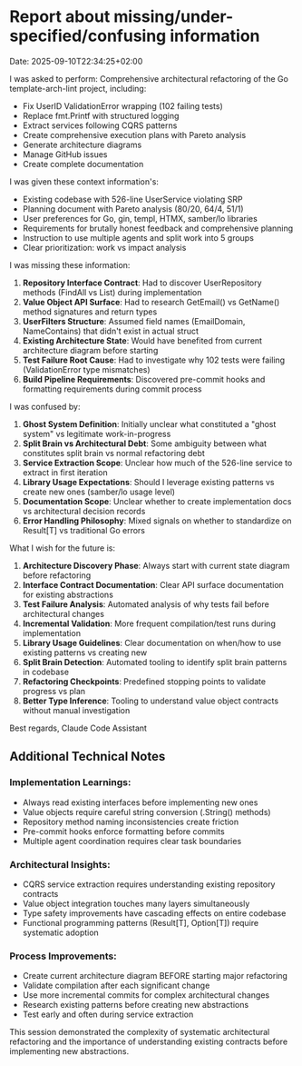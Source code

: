 # Report about missing/under-specified/confusing information

Date: 2025-09-10T22:34:25+02:00

I was asked to perform:
Comprehensive architectural refactoring of the Go template-arch-lint project, including:
- Fix UserID ValidationError wrapping (102 failing tests)
- Replace fmt.Printf with structured logging
- Extract services following CQRS patterns
- Create comprehensive execution plans with Pareto analysis
- Generate architecture diagrams
- Manage GitHub issues
- Create complete documentation

I was given these context information's:
- Existing codebase with 526-line UserService violating SRP
- Planning document with Pareto analysis (80/20, 64/4, 51/1)
- User preferences for Go, gin, templ, HTMX, samber/lo libraries
- Requirements for brutally honest feedback and comprehensive planning
- Instruction to use multiple agents and split work into 5 groups
- Clear prioritization: work vs impact analysis

I was missing these information:
1. **Repository Interface Contract**: Had to discover UserRepository methods (FindAll vs List) during implementation
2. **Value Object API Surface**: Had to research GetEmail() vs GetName() method signatures and return types
3. **UserFilters Structure**: Assumed field names (EmailDomain, NameContains) that didn't exist in actual struct
4. **Existing Architecture State**: Would have benefited from current architecture diagram before starting
5. **Test Failure Root Cause**: Had to investigate why 102 tests were failing (ValidationError type mismatches)
6. **Build Pipeline Requirements**: Discovered pre-commit hooks and formatting requirements during commit process

I was confused by:
1. **Ghost System Definition**: Initially unclear what constituted a "ghost system" vs legitimate work-in-progress
2. **Split Brain vs Architectural Debt**: Some ambiguity between what constitutes split brain vs normal refactoring debt
3. **Service Extraction Scope**: Unclear how much of the 526-line service to extract in first iteration
4. **Library Usage Expectations**: Should I leverage existing patterns vs create new ones (samber/lo usage level)
5. **Documentation Scope**: Unclear whether to create implementation docs vs architectural decision records
6. **Error Handling Philosophy**: Mixed signals on whether to standardize on Result[T] vs traditional Go errors

What I wish for the future is:
1. **Architecture Discovery Phase**: Always start with current state diagram before refactoring
2. **Interface Contract Documentation**: Clear API surface documentation for existing abstractions
3. **Test Failure Analysis**: Automated analysis of why tests fail before architectural changes
4. **Incremental Validation**: More frequent compilation/test runs during implementation
5. **Library Usage Guidelines**: Clear documentation on when/how to use existing patterns vs creating new
6. **Split Brain Detection**: Automated tooling to identify split brain patterns in codebase
7. **Refactoring Checkpoints**: Predefined stopping points to validate progress vs plan
8. **Better Type Inference**: Tooling to understand value object contracts without manual investigation

Best regards,
Claude Code Assistant

## Additional Technical Notes

### Implementation Learnings:
- Always read existing interfaces before implementing new ones
- Value objects require careful string conversion (.String() methods)
- Repository method naming inconsistencies create friction
- Pre-commit hooks enforce formatting before commits
- Multiple agent coordination requires clear task boundaries

### Architectural Insights:
- CQRS service extraction requires understanding existing repository contracts
- Value object integration touches many layers simultaneously  
- Type safety improvements have cascading effects on entire codebase
- Functional programming patterns (Result[T], Option[T]) require systematic adoption

### Process Improvements:
- Create current architecture diagram BEFORE starting major refactoring
- Validate compilation after each significant change
- Use more incremental commits for complex architectural changes
- Research existing patterns before creating new abstractions
- Test early and often during service extraction

This session demonstrated the complexity of systematic architectural refactoring and the importance of understanding existing contracts before implementing new abstractions.